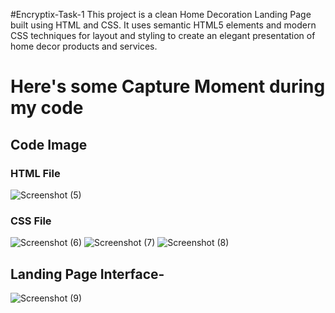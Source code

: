 #Encryptix-Task-1
This project is a clean Home Decoration Landing Page built using HTML and CSS. It uses semantic HTML5 elements and modern CSS techniques for layout and styling to create an elegant presentation of home decor products and services.

# Here's some Capture Moment during my code

## Code Image

### HTML File
![Screenshot (5)](https://github.com/user-attachments/assets/a497b553-6a75-49d4-891b-932bb6c684c5)

### CSS File
![Screenshot (6)](https://github.com/user-attachments/assets/990ad1a3-615e-4009-bf96-00f431e917e8)
![Screenshot (7)](https://github.com/user-attachments/assets/3df70306-4d36-4800-b38a-84e1432d86a4)
![Screenshot (8)](https://github.com/user-attachments/assets/36523eb1-c681-435e-90b1-78cf59aa66b0)

## Landing Page Interface-
![Screenshot (9)](https://github.com/user-attachments/assets/27c2261a-60b7-4233-92eb-b39e50915e9f)

